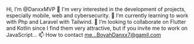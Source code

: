 Hi, I’m @DanxxMVP
👀 I'm very interested in the development of projects, especially mobile, web and cybersecurity.
🌱 I’m currently learning to work with Php and Laravel with Tailwind.
💞️ I’m looking to collaborate on Flutter and Kotlin since I find them very attractive, but if you invite me to work on JavaScript...
📫 How to contact me...BoyahDanxx7@gamil.com
